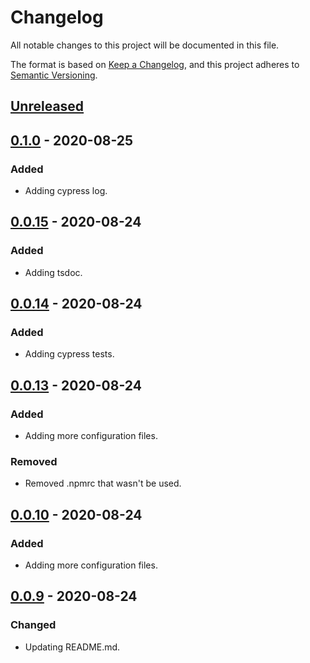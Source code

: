 # Changelog

All notable changes to this project will be documented in this file.

The format is based on [Keep a Changelog](https://keepachangelog.com/en/1.0.0/),
and this project adheres to [Semantic Versioning](https://semver.org/spec/v2.0.0.html).

## [Unreleased]

## [0.1.0] - 2020-08-25

### Added

- Adding cypress log.

## [0.0.15] - 2020-08-24

### Added

- Adding tsdoc.

## [0.0.14] - 2020-08-24

### Added

- Adding cypress tests.

## [0.0.13] - 2020-08-24

### Added

- Adding more configuration files.

### Removed

- Removed .npmrc that wasn't be used.

## [0.0.10] - 2020-08-24

### Added

- Adding more configuration files.

## [0.0.9] - 2020-08-24

### Changed

- Updating README.md.

[unreleased]: https://github.com/danielferrarir/cypress-fill-command/compare/v0.1.0...HEAD
[0.1.0]: https://github.com/danielferrarir/cypress-fill-command/compare/v0.0.15...v0.1.0
[0.0.15]: https://github.com/danielferrarir/cypress-fill-command/compare/v0.0.14...v0.0.15
[0.0.14]: https://github.com/danielferrarir/cypress-fill-command/compare/v0.0.13...v0.0.14
[0.0.13]: https://github.com/danielferrarir/cypress-fill-command/compare/v0.0.10...v0.0.13
[0.0.10]: https://github.com/danielferrarir/cypress-fill-command/compare/v0.0.9...v0.0.10
[0.0.9]: https://github.com/danielferrarir/cypress-fill-command/releases/tag/v0.0.9
